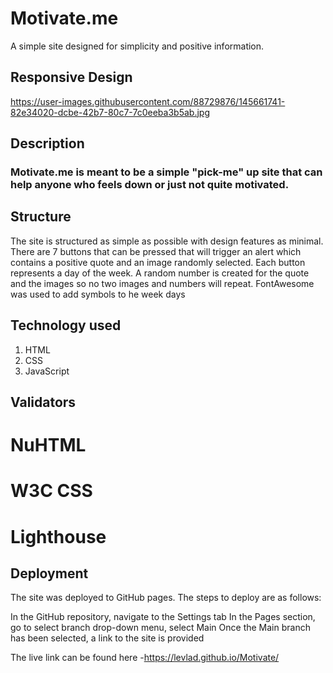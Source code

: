 # Motivate.me #

A simple site designed for simplicity and positive information.

## Responsive Design ##

 https://user-images.githubusercontent.com/88729876/145661741-82e34020-dcbe-42b7-80c7-7c0eeba3b5ab.jpg

## Description ##

### Motivate.me is meant to be a simple "pick-me" up site that can help anyone who feels down or just not quite motivated.

## Structure ##

The site is structured as simple as possible with design features as minimal. 
There are 7 buttons that can be pressed that will trigger an alert which contains a positive quote and an image randomly selected.
Each button represents a day of the week.
A random number is created for the quote and the images so no two images and numbers will repeat.
FontAwesome was used to add symbols to he week days

## Technology used ##

1. HTML
2. CSS
3. JavaScript

## Validators ##

# NuHTML #



# W3C CSS #



# Lighthouse #



## Deployment ##

The site was deployed to GitHub pages. The steps to deploy are as follows:

In the GitHub repository, navigate to the Settings tab In the Pages section, go to select branch drop-down menu, select Main Once the Main branch has been selected, a link to the site is provided

The live link can be found here -https://levlad.github.io/Motivate/